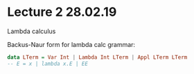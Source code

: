 # Lecture 2 28.02.19

Lambda calculus

Backus-Naur form for lambda calc grammar:
``` haskell 
data LTerm = Var Int | Lambda Int LTerm | Appl LTerm LTerm
-- E = x | lambda x.E | EE
```

